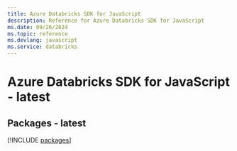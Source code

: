 ```yaml
---
title: Azure Databricks SDK for JavaScript
description: Reference for Azure Databricks SDK for JavaScript
ms.date: 09/26/2024
ms.topic: reference
ms.devlang: javascript
ms.service: databricks
---
```

# Azure Databricks SDK for JavaScript - latest
## Packages - latest
[!INCLUDE [packages](databricks-index.md)]